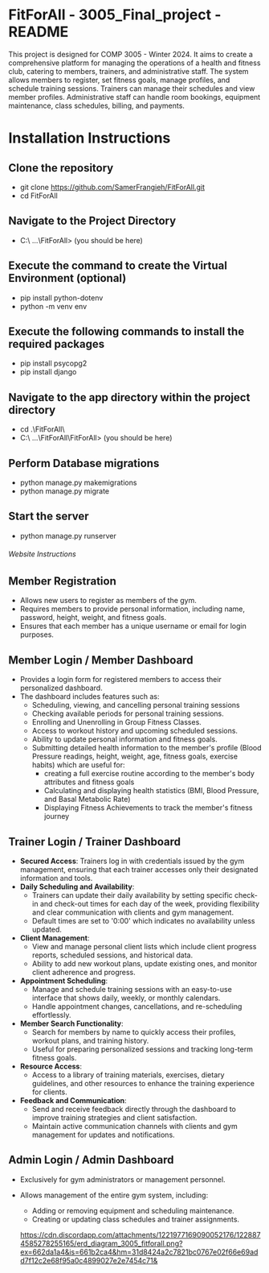 # FitForAll - 3005_Final_project - README

This project is designed for COMP 3005 - Winter 2024. It aims to create a comprehensive platform for managing the operations of a health and 
fitness club, catering to members, trainers, and administrative staff. The system allows members to register, set fitness goals, manage profiles, 
and schedule training sessions. Trainers can manage their schedules and view member profiles. Administrative staff can handle room bookings, 
equipment maintenance, class schedules, billing, and payments.


# Installation Instructions #

## Clone the repository
- git clone <https://github.com/SamerFrangieh/FitForAll.git>
- cd FitForAll

## Navigate to the Project Directory
- C:\ ...\FitForAll> (you should be here)

## Execute the command to create the Virtual Environment (optional)
- pip install python-dotenv
- python -m venv env

## Execute the following commands to install the required packages
- pip install psycopg2
- pip install django

## Navigate to the app directory within the project directory
- cd .\FitForAll\ 
- C:\ ...\FitForAll\FitForAll> (you should be here)

## Perform Database migrations
- python manage.py makemigrations
- python manage.py migrate

## Start the server
- python manage.py runserver




###### Website Instructions ######

## Member Registration
- Allows new users to register as members of the gym.
- Requires members to provide personal information, including name, password, height, weight, and fitness goals.
- Ensures that each member has a unique username or email for login purposes.

## Member Login / Member Dashboard
- Provides a login form for registered members to access their personalized dashboard.
- The dashboard includes features such as:
  - Scheduling, viewing, and cancelling personal training sessions
  - Checking available periods for personal training sessions. 
  - Enrolling and Unenrolling in Group Fitness Classes.
  - Access to workout history and upcoming scheduled sessions.
  - Ability to update personal information and fitness goals.
  - Submitting detailed health information to the member's profile (Blood Pressure readings, height, weight, age, fitness goals, exercise habits)
    which are useful for: 
      - creating a full exercise routine according to the member's body attributes and fitness goals
      - Calculating and displaying health statistics (BMI, Blood Pressure, and Basal Metabolic Rate)
      - Displaying Fitness Achievements to track the member's fitness journey

## Trainer Login / Trainer Dashboard
- **Secured Access**: Trainers log in with credentials issued by the gym management, ensuring that each trainer accesses only their designated information and tools.
- **Daily Scheduling and Availability**:
  - Trainers can update their daily availability by setting specific check-in and check-out times for each day of the week, providing flexibility and clear communication with clients and gym management.
  - Default times are set to '0:00' which indicates no availability unless updated.
- **Client Management**:
  - View and manage personal client lists which include client progress reports, scheduled sessions, and historical data.
  - Ability to add new workout plans, update existing ones, and monitor client adherence and progress.
- **Appointment Scheduling**:
  - Manage and schedule training sessions with an easy-to-use interface that shows daily, weekly, or monthly calendars.
  - Handle appointment changes, cancellations, and re-scheduling effortlessly.
- **Member Search Functionality**:
  - Search for members by name to quickly access their profiles, workout plans, and training history.
  - Useful for preparing personalized sessions and tracking long-term fitness goals.
- **Resource Access**:
  - Access to a library of training materials, exercises, dietary guidelines, and other resources to enhance the training experience for clients.
- **Feedback and Communication**:
  - Send and receive feedback directly through the dashboard to improve training strategies and client satisfaction.
  - Maintain active communication channels with clients and gym management for updates and notifications.

## Admin Login / Admin Dashboard
- Exclusively for gym administrators or management personnel.
- Allows management of the entire gym system, including:
  - Adding or removing equipment and scheduling maintenance.
  - Creating or updating class schedules and trainer assignments.

  https://cdn.discordapp.com/attachments/1221977169090052176/1228874585278255165/erd_diagram_3005_fitforall.png?ex=662da1a4&is=661b2ca4&hm=31d8424a2c7821bc0767e02f66e69add7f12c2e68f95a0c4899027e2e7454c71&

